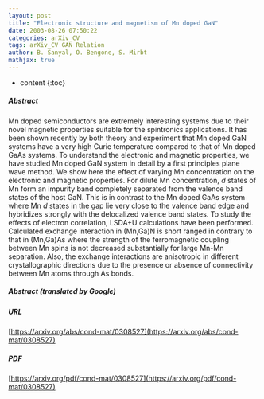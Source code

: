 ```yaml
---
layout: post
title: "Electronic structure and magnetism of Mn doped GaN"
date: 2003-08-26 07:50:22
categories: arXiv_CV
tags: arXiv_CV GAN Relation
author: B. Sanyal, O. Bengone, S. Mirbt
mathjax: true
---
```


* content
{:toc}

##### Abstract
Mn doped semiconductors are extremely interesting systems due to their novel magnetic properties suitable for the spintronics applications. It has been shown recently by both theory and experiment that Mn doped GaN systems have a very high Curie temperature compared to that of Mn doped GaAs systems. To understand the electronic and magnetic properties, we have studied Mn doped GaN system in detail by a first principles plane wave method. We show here the effect of varying Mn concentration on the electronic and magnetic properties. For dilute Mn concentration, $d$ states of Mn form an impurity band completely separated from the valence band states of the host GaN. This is in contrast to the Mn doped GaAs system where Mn $d$ states in the gap lie very close to the valence band edge and hybridizes strongly with the delocalized valence band states. To study the effects of electron correlation, LSDA+U calculations have been performed. Calculated exchange interaction in (Mn,Ga)N is short ranged in contrary to that in (Mn,Ga)As where the strength of the ferromagnetic coupling between Mn spins is not decreased substantially for large Mn-Mn separation. Also, the exchange interactions are anisotropic in different crystallographic directions due to the presence or absence of connectivity between Mn atoms through As bonds.

##### Abstract (translated by Google)


##### URL
[https://arxiv.org/abs/cond-mat/0308527](https://arxiv.org/abs/cond-mat/0308527)

##### PDF
[https://arxiv.org/pdf/cond-mat/0308527](https://arxiv.org/pdf/cond-mat/0308527)

